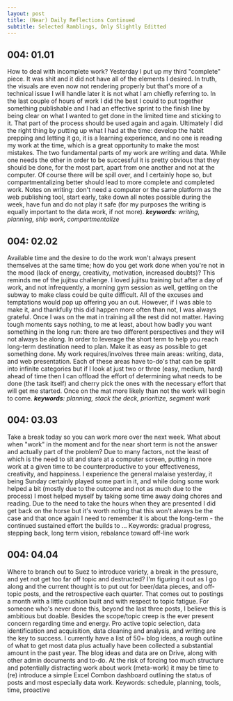 ```yaml
---
layout: post
title: (Near) Daily Reflections Continued
subtitle: Selected Ramblings, Only Slightly Editted
---
```



## 004: 01.01
How to deal with incomplete work? Yesterday I put up my third
"complete" piece. It was shit and it did not have all of the elements
I desired. In truth, the visuals are even now not rendering properly
but that's more of a technical issue I will handle later it is not what I
am chiefly referring to. In the last couple of hours of work I did the
best I could to put together something publishable and I had an effective
sprint to the finish line by being clear on what I wanted to get done
in the limited time and sticking to it. That part of the process
should be used again and again. Ultimately I did the right thing by
putting up what I had at the time: develop the habit prepping and
letting it go, it is a learning experience, and no one is reading my
work at the time, which is a great opportunity to make the most
mistakes. The two fundamental parts of my work are writing and data.
While one needs the other in order to be successful it is pretty
obvious that they should be done, for the most part, apart from one
another and not at the computer. Of course there will be spill over,
and I certainly hope so, but compartmentalizing better should lead to
more complete and completed work. Notes on writing: don't need a
computer or the same platform as the web publishing tool, start early, take
down all notes possible during the week, have fun and do not play it
safe (for my purposes the writing is equally important to the data
work, if not more). _**keywords**: writing, planning, ship work,
compartmentalize_

## 004: 02.02
Available time and the desire to do the work won't always present
themselves at the same time; how do you get work done when you're not
in the mood (lack of energy, creativity, motivation, increased
doubts)? This reminds me of the jujitsu challenge. I loved jujitsu
training but after a day of work, and not infrequently, a morning gym
session as well, getting on the subway to make class could be quite
difficult. All of the excuses and temptations would pop up offering
you an out. However, if I was able to make it, and thankfully this did
happen more often than not, I was always grateful. Once I was on the
mat in training all the rest did not matter. Having tough moments says
nothing, to me at least, about how badly you want something in the
long run: there are two different perspectives and they will not
always be along. In order to leverage the short term to help you reach
long-term destination need to plan. Make it as easy as possible to get
something done. My work requires/involves three main areas: writing,
data, and web presentation. Each of these areas have to-do's that can
be split into infinite categories but if I look at just two or three
(easy, medium, hard) ahead of time then I can offload the effort of
determining what needs to be done (the task itself) and cherry pick
the ones with the necessary effort that will get me started. Once on
the mat more likely than not the work will begin to come. _**keywords**: planning, stack the deck, prioritize, segment work_

## 004: 03.03
Take a break today so you can work more over the next week. What about
when "work" in the moment and for the near short term is not the
answer and actually part of the problem? Due to many factors, not the
least of which is the need to sit and stare at a computer screen,
putting in more work at a given time to be counterproductive to your
effectiveness, creativity, and happiness. I experience the general
malaise yesterday, it being Sunday certainly played some part in it,
and while doing some work helped a bit (mostly due to the outcome and
not as much due to the process) I most helped myself by taking some
time away doing chores and reading. Due to the need to take the hours
when they are presented I did get back on the horse but it's worth
noting that this won't always be the case and that once again I need
to remember it is about the long-term - the continued sustained effort
the builds to ... Keywords: gradual progress, stepping back, long term
vision, rebalance toward off-line work

## 004: 04.04
Where to branch out to Suez to introduce variety, a break in the
pressure, and yet not get too far off topic and destructed? I'm
figuring it out as I go along and the current thought is to put out
for beer/data pieces, and off-topic posts, and the retrospective each
quarter. That comes out to postings a month with a little cushion
built and with respect to topic fatigue. For someone who's never done
this, beyond the last three posts, I believe this is ambitious but
doable. Besides the scope/topic creep is the ever present concern
regarding time and energy. Pro active topic selection, data
identification and acquisition, data cleaning and analysis, and
writing are the key to success. I currently have a list of 50+ blog
ideas, a rough outline of what to get most data plus actually have
been collected a substantial amount in the past year. The blog ideas
and data are on Drive, along with other admin documents and to-do. At
the risk of forcing too much structure and potentially distracting
work about work (meta-work) it may be time to (re) introduce a simple
Excel Combon dashboard outlining the status of posts and most
especially data work. Keywords: schedule, planning, tools, time,
proactive
